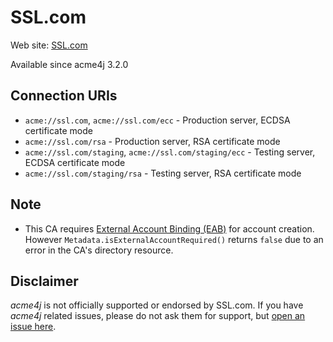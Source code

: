 # SSL.com

Web site: [SSL.com](https://ssl.com)

Available since acme4j 3.2.0

## Connection URIs

* `acme://ssl.com`, `acme://ssl.com/ecc` - Production server, ECDSA certificate mode
* `acme://ssl.com/rsa` - Production server, RSA certificate mode
* `acme://ssl.com/staging`, `acme://ssl.com/staging/ecc` - Testing server, ECDSA certificate mode
* `acme://ssl.com/staging/rsa` - Testing server, RSA certificate mode

## Note

* This CA requires [External Account Binding (EAB)](../usage/account.md#external-account-binding) for account creation. However `Metadata.isExternalAccountRequired()` returns `false` due to an error in the CA's directory resource.

## Disclaimer

_acme4j_ is not officially supported or endorsed by SSL.com. If you have _acme4j_ related issues, please do not ask them for support, but [open an issue here](https://github.com/shred/acme4j/issues).

